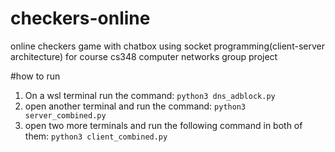 # checkers-online
online checkers game with chatbox using socket programming(client-server architecture) for course cs348 computer networks group project

#how to run
  1.  On a wsl terminal run the command:
     `python3 dns_adblock.py`
  3.  open another terminal and run the command:
     `python3 server_combined.py`
  4.  open two more terminals and run the following command in both of them:
     ` python3 client_combined.py `
